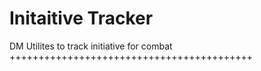 Initaitive Tracker
==================

DM Utilites to track initiative for combat
++++++++++++++++++++++++++++++++++++++++++
